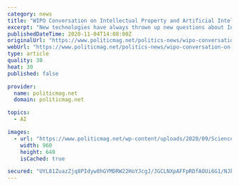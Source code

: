 ```yaml
---
category: news
title: "WIPO Conversation on Intellectual Property and Artificial Intelligence: UK statement"
excerpt: "New technologies have always thrown up new questions about Intellectual Property. Whether that’s the printing press revolution, the invention of recorded music, or the advent of the internet. Artificial Intelligence is no different."
publishedDateTime: 2020-11-04T14:08:00Z
originalUrl: "https://www.politicmag.net/politics-news/wipo-conversation-on-intellectual-property-and-artificial-intelligence-uk-statement-19948-2020/"
webUrl: "https://www.politicmag.net/politics-news/wipo-conversation-on-intellectual-property-and-artificial-intelligence-uk-statement-19948-2020/"
type: article
quality: 30
heat: 30
published: false

provider:
  name: politicmag.net
  domain: politicmag.net

topics:
  - AI

images:
  - url: "https://www.politicmag.net/wp-content/uploads/2020/09/Science-Minister-at-Vitae-Connections-Week-2020.jpg"
    width: 960
    height: 640
    isCached: true

secured: "UYL81ZuazZjq8PIdyw8hGYMDRW22HoYJcgJ/JGCLNXpAFFpRDfAOUi6G1/NJkYeKlqRbNvq9HbSZ+USHM2WbG1wazfU6n+rlX10BewkOQJGqIq7p7Rtc6rRa1qP88SZ7wky3C/SrFHu8+AMYmVx+gCPCuFAVlJgFZyl6tde8xmEbZwsxoqyw2E+ICveAJzfib4G/pZiiFkPwQSK10S79B5acMmOxuqC/CyKC/lyvYauUGDkpMk0ZTGKEKOzmQ5xGsL8ycNh5R6YCqrUVrbfSvntHhmkRU+4tY7PmQEP5jXlRsBzGDzgffk3/mbTGS8Un45JbE2iGAIPnSu0eT49q12wr3+IkRlV5ZqEPIvdgFG8=;+2Wl921i73IHv77tqqWvSQ=="
---
```


